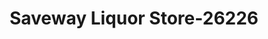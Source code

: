 ---
f_zip-code: 76111
f_state-code: TX
title: Saveway Liquor Store-26226
f_phone: 817-834-9811
f_city-only: Worth
f_address: 3825 East Belknap Street Fort Worth
f_location-unique-id: '26226'
slug: saveway-liquor-store-26226
updated-on: '2024-05-30T13:46:58.046Z'
created-on: '2024-05-30T13:36:59.803Z'
published-on: '2024-05-30T13:54:32.469Z'
f_city-state: cms/city/worth-tx.md
f_company: cms/company/saveway-liquor-store.md
f_state: cms/state/texas.md
layout: '[payday-loan].html'
tags: payday-loan
---